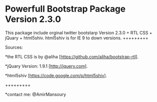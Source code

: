 Powerfull Bootstrap Package Version 2.3.0
=========

This package include orginal twitter bootstarp Version 2.3.0 + RTL CSS + jQuary + html5shiv.
html5shiv is for IE 9 to down versions.
+++++++++

Sources:

*the RTL CSS is by @aliha [https://github.com/aliha/bootstrap-rtl].

*jQuary Version: 1.9.1 [http://jquery.com].

*html5shiv [https://code.google.com/p/html5shiv].

+++++++++

*contact me: @AmirMansoury

